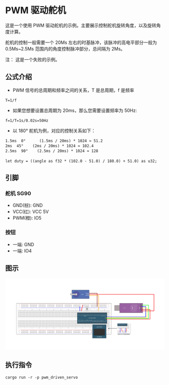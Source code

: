 # PWM 驱动舵机

这是一个使用 PWM 驱动舵机的示例。主要展示控制舵机旋转角度，以及旋转角度计算。

舵机的控制一般需要一个 20Ms 左右的时基脉冲，该脉冲的高电平部分一般为 0.5Ms~2.5Ms 范围内的角度控制脉冲部分，总间隔为 2Ms。

注： 这是一个失败的示例。

## 公式介绍

- PWM 信号的总周期和频率之间的关系，T 是总周期，f 是频率

```text
T=1/f
```

- 如果您想要设置总周期为 20ms，那么您需要设置频率为 50Hz:

```text
f=1/T=1s/0.02s=50Hz
```

- 以 180° 舵机为例，对应的控制关系如下：

```text
1.5ms  0°      (1.5ms / 20ms) * 1024 ≈ 51.2
2ms  45°    (2ms / 20ms) * 1024 ≈ 102.4
2.5ms  90°    (2.5ms / 20ms) * 1024 ≈ 128

let duty = ((angle as f32 * (102.0 - 51.0) / 180.0) + 51.0) as u32;
```

## 引脚

### 舵机 SG90

- GND(棕): GND
- VCC(红): VCC 5V
- PWM(橙): IO5

### 按钮

- 一端: GND
- 一端: IO4

## 图示

![](../../../images/PWM驱动舵机引脚配置.jpg)

## 执行指令

```shell
cargo run -r -p pwm_driven_servo
```
